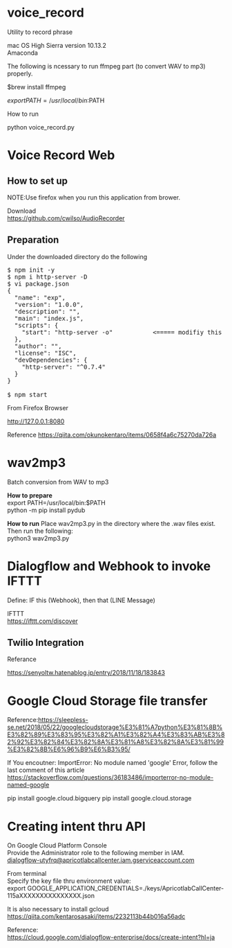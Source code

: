 # voice_record
Utility to record phrase

mac OS High Sierra  version  10.13.2
<br>
Amaconda

The following is ncessary to run ffmpeg part (to convert WAV to mp3) properly.

$brew install ffmpeg

$export PATH=/usr/local/bin:$PATH


How to run

python voice_record.py

<h1> Voice Record Web </h1>

<h2>How to set up</h2>

NOTE:Use firefox when you run this application from brower.<br>

Download<br>
https://github.com/cwilso/AudioRecorder

<h2>Preparation</h2>

Under the downloaded directory do the following

<PRE>
$ npm init -y
$ npm i http-server -D
$ vi package.json
{
  "name": "exp",
  "version": "1.0.0",
  "description": "",
  "main": "index.js",
  "scripts": {
    "start": "http-server -o"           <===== modifiy this line like this
  },
  "author": "",
  "license": "ISC",
  "devDependencies": {
    "http-server": "^0.7.4"
  }
}

$ npm start
</PRE>

From Firefox Browser <br>

http://127.0.0.1:8080



Reference
https://qiita.com/okunokentaro/items/0658f4a6c75270da726a


<h1>wav2mp3</h1>

Batch conversion from WAV to mp3

<b>How to prepare</b><br>
export PATH=/usr/local/bin:$PATH<br>
python -m pip install pydub<br>

<b>How to run</b>
Place wav2mp3.py in the directory where the .wav files exist.<br>
Then run the following:<br>
python3 wav2mp3.py
 
 


<h1>Dialogflow and Webhook to invoke IFTTT</h1>

Define:  IF this (Webhook), then that (LINE Message)

IFTTT<br>
https://ifttt.com/discover



<h2>Twilio Integration</h2>

Referance<br>

https://senyoltw.hatenablog.jp/entry/2018/11/18/183843


<h1>Google Cloud Storage file transfer</h1>

Reference:https://sleepless-se.net/2018/05/22/googlecloudstorage%E3%81%A7python%E3%81%8B%E3%82%89%E3%83%95%E3%82%A1%E3%82%A4%E3%83%AB%E3%82%92%E3%82%84%E3%82%8A%E3%81%A8%E3%82%8A%E3%81%99%E3%82%8B%E6%96%B9%E6%B3%95/ <br>

If You encoutner:  ImportError: No module named 'google'  Error, follow the last comment of this article<br>
https://stackoverflow.com/questions/36183486/importerror-no-module-named-google

pip install google.cloud.bigquery
pip install google.cloud.storage


<h1>Creating intent thru API</h1>

On Google Cloud Platform Console<br>
Provide the Administrator role to the following member in IAM.<br>
dialogflow-utyfrq@apricotlabcallcenter.iam.gserviceaccount.com

From terminal<BR>
Specify the key file thru environment value:<br>
export GOOGLE_APPLICATION_CREDENTIALS=./keys/ApricotlabCallCenter-115aXXXXXXXXXXXXXXX.json

It is also necessary to install gcloud <br>
https://qiita.com/kentarosasaki/items/2232113b44b016a56adc <br>

Reference: <br>
https://cloud.google.com/dialogflow-enterprise/docs/create-intent?hl=ja

